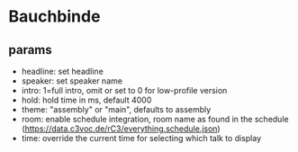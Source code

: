 # Bauchbinde

## params

* headline: set headline
* speaker: set speaker name
* intro: 1=full intro, omit or set to 0 for low-profile version
* hold: hold time in ms, default 4000
* theme: "assembly" or "main", defaults to assembly
* room: enable schedule integration, room name as found in the schedule (https://data.c3voc.de/rC3/everything.schedule.json)
* time: override the current time for selecting which talk to display
